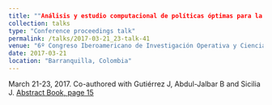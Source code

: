 ```yaml
---
title: ""Análisis y estudio computacional de políticas óptimas para la reposición dinámica de inventarios con capacidades de almacenaje"
collection: talks
type: "Conference proceedings talk"
permalink: /talks/2017-03-21_23-talk-41
venue: "6º Congreso Iberoamericano de Investigación Operativa y Ciencias Administrativas (IOCA 2017)"
date: 2017-03-21
location: "Barranquilla, Colombia"
---
```

March 21-23, 2017. Co-authored with Gutiérrez J, Abdul-Jalbar B and Sicilia J.
[Abstract Book, page 15](https://docplayer.es/80219655-Avances-en-investigacion-de-operaciones-y-ciencias-administrativas.html)